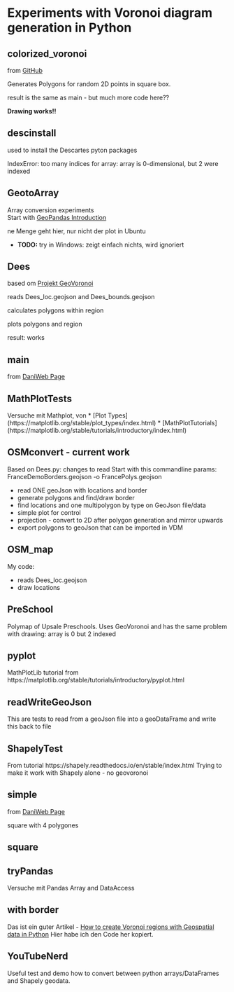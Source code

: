 <h1>Experiments with Voronoi diagram generation in Python</h1>

<h2>colorized_voronoi</h2>
from <a href="https://gist.github.com/pv/8036995">GitHub</a>
<p>Generates Polygons for random 2D points in square box.</p>
<p>result is the same as main - but much more code here??</p>
<p><b>Drawing works!!</b></p>

<h2>descinstall</h2>
used to install the Descartes pyton packages
<p>IndexError: too many indices for array: array is 0-dimensional, but 2 were indexed</p>

<h2>GeotoArray</h2>
Array conversion experiments<br>
Start with <a href="https://geopandas.org/en/stable/getting_started/introduction.html">
GeoPandas Introduction</a>
<p>ne Menge geht hier, nur nicht der plot in Ubuntu</p>
<ul>
<li><b>TODO:</b> try in Windows: zeigt einfach nichts, wird ignoriert</li>
</ul>

<h2>Dees</h2>
based om <a href="https://pypi.org/project/geovoronoi/">Projekt GeoVoronoi</a>
<p>reads Dees_loc.geojson and Dees_bounds.geojson </p>
<p>calculates polygons within region</p>
<p>plots polygons and region </p>
<p>result: works</p>

<h2>main</h2>
from <a href="https://www.daniweb.com/programming/computer-science/tutorials/520314/how-to-make-quality-voronoi-diagrams">
DaniWeb Page</a>

<h2>MathPlotTests</h2>
Versuche mit Mathplot, von
* [Plot Types](https://matplotlib.org/stable/plot_types/index.html)
* [MathPlotTutorials](https://matplotlib.org/stable/tutorials/introductory/index.html)

<h2>OSMconvert - current work</h2>
Based on Dees.py: changes to read 
Start with this commandline params:
FranceDemoBorders.geojson -o FrancePolys.geojson

+ read ONE geoJson with locations and border
+ generate polygons and find/draw border
+ find locations and one multipolygon by type on GeoJson file/data
+ simple plot for control 
+ projection - convert to 2D after polygon generation and mirror upwards
+ export polygons to geoJson that can be imported in VDM

<h2>OSM_map</h2>
My code: 
<ul>
<li>reads Dees_loc.geojson</li>
<li>draw locations</li>
</ul>

<h2>PreSchool</h2>
Polymap of Upsale Preschools. Uses GeoVoronoi and has the same problem with drawing:
array is 0 but 2 indexed

<h2>pyplot</h2>
MathPlotLib tutorial from https://matplotlib.org/stable/tutorials/introductory/pyplot.html

<h2>readWriteGeoJson</h2>
This are tests to read from a geoJson file into a geoDataFrame and write this back to file

<h2>ShapelyTest</h2>
From tutorial https://shapely.readthedocs.io/en/stable/index.html
Trying to make it work with Shapely alone - no geovoronoi

<h2>simple</h2>
from <a href="https://www.daniweb.com/programming/computer-science/tutorials/520314/how-to-make-quality-voronoi-diagrams">
DaniWeb Page</a>
<p>square with 4 polygones</p>

<h2>square</h2>


<h2>tryPandas</h2>
Versuche mit Pandas Array and DataAccess

<h2>with border</h2>
Das ist ein guter Artikel - 
<a href="https://laptrinhx.com/how-to-create-voronoi-regions-with-geospatial-data-in-python-897661291/">
How to create Voronoi regions with Geospatial data in Python</a> 
Hier habe ich den Code her kopiert.

<h2>YouTubeNerd</h2>
Useful test and demo how to convert between python arrays/DataFrames 
and Shapely geodata.
